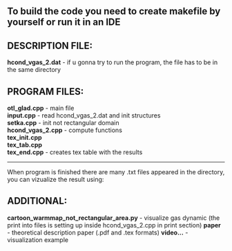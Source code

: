 To build the code you need to create makefile by yourself or run it in an IDE
----
## DESCRIPTION FILE:

**hcond_vgas_2.dat** - if u gonna try to run the program, the file has to be in the same directory 

## PROGRAM FILES:
**otl_glad.cpp** - main file <br>
**input.cpp** - read hcond_vgas_2.dat and init structures <br>
**setka.cpp** - init not rectangular domain <br>
**hcond_vgas_2.cpp** - compute functions <br>
**tex_init.cpp** <br>
**tex_tab.cpp** <br>
**tex_end.cpp** - creates tex table with the results <br>

----

When program is finished there are many .txt files appeared in the directory, you can vizualize the result using:

## ADDITIONAL:

**cartoon_warmmap_not_rectangular_area.py** - visualize gas dynamic (the print into files is setting up inside hcond_vgas_2.cpp in print section)
**paper** - theoretical description paper (.pdf and .tex formats)
**video...** - visualization example
